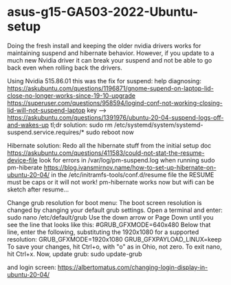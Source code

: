 # asus-g15-GA503-2022-Ubuntu-setup

Doing the fresh install and keeping the older nvidia drivers works for maintaining suspend and hibernate behavior.
However, if you update to a much new Nvidia driver it can break your suspend and not be able to go back even when rolling back the drivers.


Using Nvidia 515.86.01 this was the fix for suspend:
help diagnosing:
https://askubuntu.com/questions/1196871/gnome-supend-on-laptop-lid-close-no-longer-works-since-19-10-upgrade
https://superuser.com/questions/958594/logind-conf-not-working-closing-lid-will-not-suspend-laptop
key --> https://askubuntu.com/questions/1391976/ubuntu-20-04-suspend-logs-off-and-wakes-up
tl;dr solution:
sudo rm /etc/systemd/system/systemd-suspend.service.requires/*
sudo reboot now

Hibernate solution:
Redo all the hibernate stuff from the initial setup doc
https://askubuntu.com/questions/411583/could-not-stat-the-resume-device-file
look for errors in /var/log/pm-suspend.log  when running sudo pm-hiberate
https://blog.ivansmirnov.name/how-to-set-up-hibernate-on-ubuntu-20-04/
in the /etc/initramfs-tools/conf.d/resume  file the RESUME must be caps or it will not work!
pm-hibernate works now but wifi can be sketch after resume...


Change grub resolution for boot menu:
The boot screen resolution is changed by changing your default grub settings. Open a terminal and enter:
sudo nano /etc/default/grub
Use the down arrow or Page Down until you see the line that looks like this:
#GRUB_GFXMODE=640x480
Below that line, enter the following, substituting the 1920x1080 for a supported resolution:
GRUB_GFXMODE=1920x1080
GRUB_GFXPAYLOAD_LINUX=keep
To save your changes, hit Ctrl+o, with "o" as in Ohio, not zero. To exit nano, hit Ctrl+x. Now, update grub:
sudo update-grub

and login screen:
https://albertomatus.com/changing-login-display-in-ubuntu-20-04/

